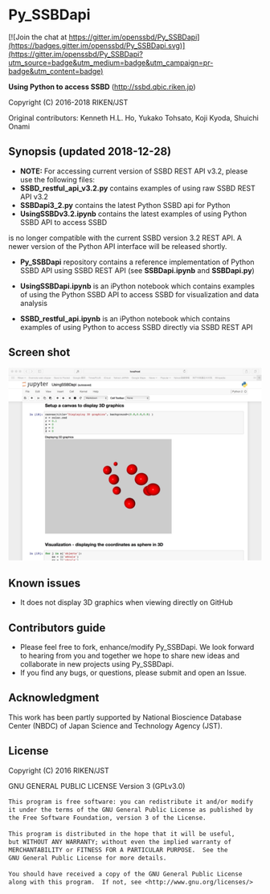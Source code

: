 # Py_SSBDapi

[![Join the chat at https://gitter.im/openssbd/Py_SSBDapi](https://badges.gitter.im/openssbd/Py_SSBDapi.svg)](https://gitter.im/openssbd/Py_SSBDapi?utm_source=badge&utm_medium=badge&utm_campaign=pr-badge&utm_content=badge)

**Using Python to access SSBD** (http://ssbd.qbic.riken.jp) 

Copyright (C) 2016-2018 RIKEN/JST

Original contributors: Kenneth H.L. Ho, Yukako Tohsato, Koji Kyoda, Shuichi Onami

## Synopsis (updated 2018-12-28)
* **NOTE:** For accessing current version of SSBD REST API v3.2, please use the following files:
* **SSBD_restful_api_v3.2.py** contains examples of using raw SSBD REST API v3.2
* **SSBDapi3_2.py** contains the latest Python SSBD api for Python
* **UsingSSBDv3.2.ipynb** contains the latest examples of using Python SSBD API to access SSBD

is no longer compatible with the current SSBD version 3.2 REST API. A newer version of the Python API interface will be released shortly.

* **Py_SSBDapi** repository contains a reference implementation of Python SSBD API using SSBD REST API 
(see  **SSBDapi.ipynb** and **SSBDapi.py**)

* **UsingSSBDapi.ipynb** is an iPython notebook which contains examples of using the Python SSBD API to access SSBD for visualization and data analysis

* **SSBD_restful_api.ipynb** is an iPython notebook which contains examples of using Python to access SSBD directly via SSBD REST API
## Screen shot
![Alt text](Py_SSBDapi.jpg?raw=true "Py_SSBDapi screenshot of 3D objects")

## Known issues
* It does not display 3D graphics when viewing directly on GitHub

## Contributors guide
* Please feel free to fork, enhance/modify Py_SSBDapi. We look forward to hearing from you and together we hope to share new ideas and collaborate in new projects using Py_SSBDapi.
* If you find any bugs, or questions, please submit and open an Issue. 

## Acknowledgment
This work has been partly supported by National Bioscience Database Center (NBDC) of Japan Science and Technology Agency (JST).

## License

Copyright (C) 2016  RIKEN/JST

GNU GENERAL PUBLIC LICENSE  Version 3 (GPLv3.0)

    This program is free software: you can redistribute it and/or modify
    it under the terms of the GNU General Public License as published by
    the Free Software Foundation, version 3 of the License.

    This program is distributed in the hope that it will be useful,
    but WITHOUT ANY WARRANTY; without even the implied warranty of
    MERCHANTABILITY or FITNESS FOR A PARTICULAR PURPOSE.  See the
    GNU General Public License for more details.

    You should have received a copy of the GNU General Public License
    along with this program.  If not, see <http://www.gnu.org/licenses/>
